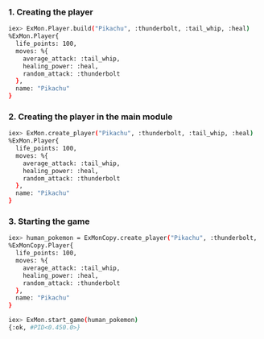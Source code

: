 ### 1. Creating the player
```bash
iex> ExMon.Player.build("Pikachu", :thunderbolt, :tail_whip, :heal)
%ExMon.Player{
  life_points: 100,
  moves: %{
    average_attack: :tail_whip,
    healing_power: :heal,
    random_attack: :thunderbolt
  },
  name: "Pikachu"
}
```

### 2. Creating the player in the main module
```bash
iex> ExMon.create_player("Pikachu", :thunderbolt, :tail_whip, :heal)
%ExMon.Player{
  life_points: 100,
  moves: %{
    average_attack: :tail_whip,
    healing_power: :heal,
    random_attack: :thunderbolt
  },
  name: "Pikachu"
}
```

### 3. Starting the game
```bash
iex> human_pokemon = ExMonCopy.create_player("Pikachu", :thunderbolt, :tail_whip, :heal)
%ExMonCopy.Player{
  life_points: 100,
  moves: %{
    average_attack: :tail_whip,
    healing_power: :heal,
    random_attack: :thunderbolt
  },
  name: "Pikachu"
}
```
```bash
iex> ExMon.start_game(human_pokemon)
{:ok, #PID<0.450.0>}
```
